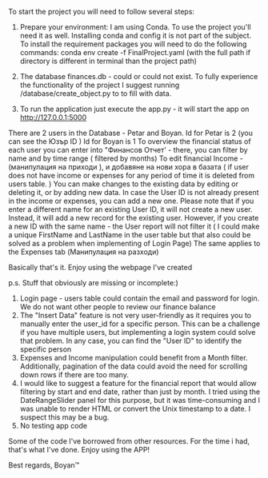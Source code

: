To start the project you will need to follow several steps:

1. Prepare your environment:
   I am using Conda. To use the project you'll need it as well.
   Installing conda and config it is not part of the subject.
   To install the requirement packages you will need to do the following commands:
   conda env create -f FinalProject.yaml (with the full path if directory is different in terminal than the project path)

2. The database finances.db - could or could not exist.
   To fully experience the functionality of the project I suggest running /database/create_object.py to to fill with data.

3. To run the application just execute the app.py  - 
it will start the app on http://127.0.0.1:5000

There are 2 users in the Database - Petar and Boyan. Id for Petar is 2 (you can see the Юзър ID )
Id for Boyan is 1
To overview the financial status of each user you can enter into "Финансов Отчет' - there, you can filter by name and by time range ( filtered by months)
To edit financial Income - (манипулация на приходи ), и добавяне на нови хора в базата ( if user does not have income or expenses for any period of time it is deleted from users table. )
You can make changes to the existing data by editing or deleting it, or by adding new data. In case the User ID is not already present in the income or expenses, you can add a new one. Please note that if you enter a different name for an existing User ID, it will not create a new user. Instead, it will add a new record for the existing user.
However, if you create a new ID with the same name - the User report will not filter it ( I could make a unique FirstName and LastName in the user table but that also could be solved as a problem when implementing of Login Page)
The same applies to the Expenses tab (Манипулация на разходи)

Basically that's it.
Enjoy using the webpage I've created

p.s.
Stuff that obviously are missing or incomplete:)

1. Login page - users table could contain the email and password for login.  
   We do not want other people to review our finance balance
2. The "Insert Data" feature is not very user-friendly as it requires you to manually enter the user_id for a specific person. This can be a challenge if you have multiple users, but implementing a login system could solve that problem. In any case, you can find the "User ID" to identify the specific person
3. Expenses and Income manipulation could benefit from a Month filter. Additionally, pagination of the data could avoid the need for scrolling down rows if there are too many.
4. I would like to suggest a feature for the financial report that would allow filtering by start and end date, rather than just by month. I tried using the DateRangeSlider panel for this purpose, but it was time-consuming and I was unable to render HTML or convert the Unix timestamp to a date. I suspect this may be a bug.
5. No testing app code 

Some of the code I've borrowed from other resources.
For the time i had, that's what I've done.
Enjoy using the APP!

Best regards,
Boyan™
